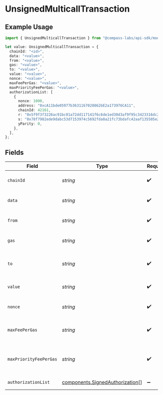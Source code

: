 # UnsignedMulticallTransaction

## Example Usage

```typescript
import { UnsignedMulticallTransaction } from "@compass-labs/api-sdk/models/components";

let value: UnsignedMulticallTransaction = {
  chainId: "<id>",
  data: "<value>",
  from: "<value>",
  gas: "<value>",
  to: "<value>",
  value: "<value>",
  nonce: "<value>",
  maxFeePerGas: "<value>",
  maxPriorityFeePerGas: "<value>",
  authorizationList: [
    {
      nonce: 1000,
      address: "0xcA11bde05977b3631167028862bE2a173976CA11",
      chainId: 42161,
      r: "0x5f9f3f3226ac91bc01a72dd117141f6c6de1ed30d3af9f95c3423316dc21d615",
      s: "0x78f7982ede9dabc53d7153974c5692fda8a21fc73bdafc42aaf135505e22817c",
      yParity: 0,
    },
  ],
};
```

## Fields

| Field                                                                              | Type                                                                               | Required                                                                           | Description                                                                        |
| ---------------------------------------------------------------------------------- | ---------------------------------------------------------------------------------- | ---------------------------------------------------------------------------------- | ---------------------------------------------------------------------------------- |
| `chainId`                                                                          | *string*                                                                           | :heavy_check_mark:                                                                 | The chain id of the transaction                                                    |
| `data`                                                                             | *string*                                                                           | :heavy_check_mark:                                                                 | The data of the transaction                                                        |
| `from`                                                                             | *string*                                                                           | :heavy_check_mark:                                                                 | The sender of the transaction                                                      |
| `gas`                                                                              | *string*                                                                           | :heavy_check_mark:                                                                 | The gas of the transaction                                                         |
| `to`                                                                               | *string*                                                                           | :heavy_check_mark:                                                                 | The recipient of the transaction                                                   |
| `value`                                                                            | *string*                                                                           | :heavy_check_mark:                                                                 | The value of the transaction                                                       |
| `nonce`                                                                            | *string*                                                                           | :heavy_check_mark:                                                                 | The nonce of the address                                                           |
| `maxFeePerGas`                                                                     | *string*                                                                           | :heavy_check_mark:                                                                 | The max fee per gas of the transaction                                             |
| `maxPriorityFeePerGas`                                                             | *string*                                                                           | :heavy_check_mark:                                                                 | The max priority fee per gas of the transaction                                    |
| `authorizationList`                                                                | [components.SignedAuthorization](../../models/components/signedauthorization.md)[] | :heavy_minus_sign:                                                                 | EIP-7702 authorization                                                             |